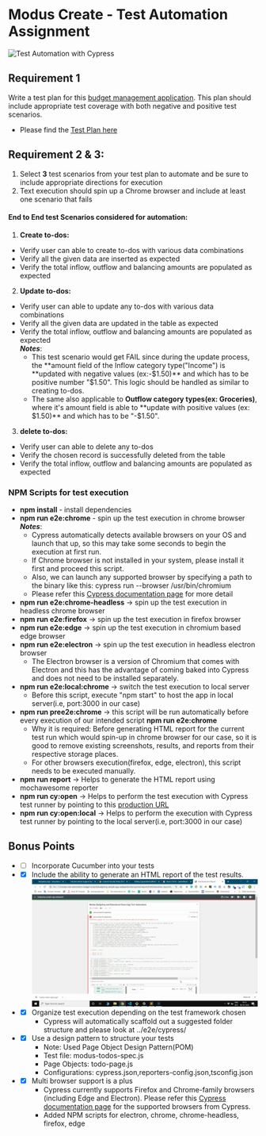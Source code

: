 # Modus Create - Test Automation Assignment

![Test Automation with Cypress](../demo-evidence/modus-todos-spec.js.gif)

## Requirement 1
Write a test plan for this [budget management application](https://budget.modus.app). This plan should include appropriate test coverage with both negative and positive test scenarios. 

+ Please find the [Test Plan here](.../Test_Plan_for_Modus_budget_management_application.xls) 

## Requirement 2 & 3: 
  1. Select **3** test scenarios from your test plan to automate and be sure to include appropriate directions for execution
  2. Text execution should spin up a Chrome browser and include at least one scenario that fails

#### End to End test Scenarios considered for automation:
  1. **Create to-dos:**
   + Verify user can able to create to-dos with various data combinations
   + Verify all the given data are inserted as expected
   + Verify the total inflow, outflow and balancing amounts are populated as expected
  2. **Update to-dos:**
   * Verify user can able to update any to-dos with various data combinations
   * Verify all the given data are updated in the table as expected
   * Verify the total inflow, outflow and balancing amounts are populated as expected    
   **_Notes_**: 
        + This test scenario would get FAIL since during the update process, the **amount field of the Inflow category type("Income") is
          **updated with negative values (ex:-$1.50)** and which has to be positive number "$1.50". 
          This logic should be handled as similar to creating to-dos.
        + The same also applicable to **Outflow category types(ex: Groceries)**, where it's amount field is able to **update with                  positive values (ex: $1.50)** and which has to be "-$1.50".
  3. **delete to-dos:**
   + Verify user can able to delete any to-dos
   + Verify the chosen record is successfully deleted from the table
   + Verify the total inflow, outflow and balancing amounts are populated as expected
   
### NPM Scripts for test execution
   + **npm install** - install dependencies
   + **npm run e2e:chrome** - spin up the test execution in chrome browser
      **_Notes_**: 
       +  Cypress automatically detects available browsers on your OS and launch that up, so this may take some seconds to begin the execution at first run.
       + If Chrome browser is not installed in your system, please install it first and proceed this script.
       + Also, we can launch any supported browser by specifying a path to the binary like this: cypress run --browser /usr/bin/chromium
       + Please refer this [Cypress documentation page](https://docs.cypress.io/guides/guides/launching-browsers.html) for more detail
   + **npm run e2e:chrome-headless** -> spin up the test execution in headless chrome browser
   + **npm run e2e:firefox** -> spin up the test execution in firefox browser
   + **npm run e2e:edge** -> spin up the test execution in chromium based edge browser
   + **npm run e2e:electron** -> spin up the test execution in headless electron browser 
       + The Electron browser is a version of Chromium that comes with Electron and this has the advantage of coming baked into 
         Cypress and does not need to be installed separately.
   + **npm run e2e:local:chrome** -> switch the test execution to local server 
       + Before this script, execute "npm start" to host the app in local server(i.e, port:3000 in our case)
   + **npm run pree2e:chrome** -> this script will be run automatically before every execution of our intended script **npm run e2e:chrome**
       + Why it is required: Before generating HTML report for the current test run which would spin-up in chrome browser for our case, 
         so it is good to remove existing screenshots, results, and reports from their respective storage places.
       + For other browsers execution(firefox, edge, electron), this script needs to be executed manually.
   + **npm run report** -> Helps to generate the HTML report using mochawesome reporter
   + **npm run cy:open** -> Helps to perform the test execution with Cypress test runner by pointing to this [production URL](https://budget.modus.app)
   + **npm run cy:open:local** -> Helps to perform the execution with Cypress test runner by pointing to the local server(i.e, port:3000 in our case)

## Bonus Points
  * - [ ] Incorporate Cucumber into your tests
  * - [x] Include the ability to generate an HTML report of the test results.
      ![HTML Report](demo-evidence/HTML_Sample_Report.png)
  * - [x] Organize test execution depending on the test framework chosen
      + Cypress will automatically scaffold out a suggested folder structure and please look at ../e2e/cypress/
  * - [x] Use a design pattern to structure your tests
      + Note: Used Page Object Design Pattern(POM)
      + Test file: modus-todos-spec.js
      + Page Objects: todo-page.js
      + Configurations: cypress.json,reporters-config.json,tsconfig.json
* - [x] Multi browser support is a plus
      + Cypress currently supports Firefox and Chrome-family browsers (including Edge and Electron). Please refer this [Cypress documentation page](https://docs.cypress.io/guides/guides/launching-browsers.html) for the supported browsers from Cypress.
      + Added NPM scripts for electron, chrome, chrome-headless, firefox, edge
